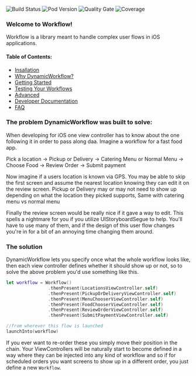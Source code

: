 ![Build Status](https://github.com/Tyler-Keith-Thompson/Workflow/actions/workflows/CI.yml/badge.svg?branch=master)
![Pod Version](https://img.shields.io/cocoapods/v/DynamicWorkflow.svg?style=popout)
![Quality Gate](https://img.shields.io/sonar/quality_gate/Tyler-Keith-Thompson_Workflow?server=https%3A%2F%2Fsonarcloud.io)
![Coverage](https://img.shields.io/sonar/coverage/Tyler-Keith-Thompson_Workflow?server=http%3A%2F%2Fsonarcloud.io)

### Welcome to Workflow!
Workflow is a library meant to handle complex user flows in iOS applications.

#### Table of Contents:
- [Insallation](https://github.com/Tyler-Keith-Thompson/Workflow/wiki/Installation)
- [Why DynamicWorkflow?](https://github.com/Tyler-Keith-Thompson/Workflow/wiki/why-this-library)
- [Getting Started](https://github.com/Tyler-Keith-Thompson/Workflow/wiki/getting-started)
- [Testing Your Workflows](https://github.com/Tyler-Keith-Thompson/Workflow/wiki/testing)
- [Advanced](https://github.com/Tyler-Keith-Thompson/Workflow/wiki/advanced)
- [Developer Documentation](https://htmlpreview.github.io/?https://github.com/Tyler-Keith-Thompson/Workflow/blob/master/docs/index.html)
- [FAQ](https://github.com/Tyler-Keith-Thompson/Workflow/wiki/faq)

### The problem DynamicWorkflow was built to solve:
When developing for iOS one view controller has to know about the one following it in order to pass along daa. Imagine a workflow for a fast food app.

Pick a location -> Pickup or Delivery -> Catering Menu or Normal Menu -> Choose Food -> Review Order -> Submit payment

Now imagine if a users location is known via GPS. You may be able to skip the first screen and assume the nearest location knowing they can edit it on the review screen. Pickup or Delivery may or may not need to show up depending on what the location they picked supports, Same with catering menu vs normal menu

Finally the review screen would be really nice if it gave a way to edit. This spells a nightmare for you if you utilize UIStoryboardSegue to help. You'll have to use many of them, and if the design of this user flow changes you're in for a bit of an annoying time changing them around.


### The solution
DynamicWorkflow lets you specify once what the whole workflow looks like, then each view controller defines whether it should show up or not, so to solve the above problem you'd use something like this.

```swift
let workflow = Workflow()
                .thenPresent(LocationsViewController.self)
                .thenPresent(PickupOrDeliveryViewController.self)
                .thenPresent(MenuChooserViewController.self)
                .thenPresent(FoodChooserViewController.self)
                .thenPresent(ReviewOrderViewController.self)
                .thenPresent(SubmitPaymentViewController.self)

//from wherever this flow is launched
launchInto(workflow)
```

If you ever want to re-order these you simply move their position in the chain. Your ViewControllers will be naturally start to become defined in a way where they can be injected into any kind of workflow and so if for scheduled orders you want screens to show up in a different order, you just define a new `Workflow`.
